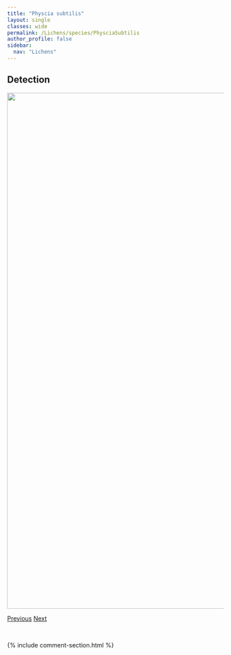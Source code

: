 ```yaml
---
title: "Physcia subtilis"
layout: single
classes: wide
permalink: /Lichens/species/PhysciaSubtilis
author_profile: false
sidebar:
  nav: "Lichens"
---
```


<h2>Detection</h2>

<a href="https://drive.google.com/uc?export=view&id=1OGmwhHP-hNJWoHM1KcRwGCqsz1ZKSjP6">
<img src="https://drive.google.com/uc?export=view&id=1OGmwhHP-hNJWoHM1KcRwGCqsz1ZKSjP6" height = "1200" width = "800">
</a>


<a href="/DevelopmentWebsite/Lichens/species/PhysciaStellarisGrp" class="pagination--pager" title="Physcia stellaris grp.">Previous</a> <a href="/DevelopmentWebsite/Lichens/species/PhysconiaDetersa" class="pagination--pager" title="Physconia detersa">Next</a>

<p>&nbsp;</p>

{% include comment-section.html %}

